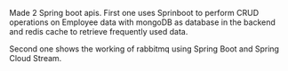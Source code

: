 Made 2 Spring boot apis. 
First one uses Sprinboot to perform CRUD operations on Employee data 
with mongoDB as database in the backend and redis cache to retrieve frequently used data.

Second one shows the working of rabbitmq using Spring Boot and Spring Cloud Stream.